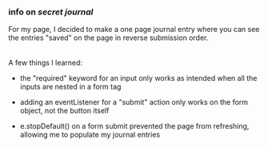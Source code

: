### info on *secret journal* 
For my page, I decided to make a one page journal entry where you can see the entries "saved" on the page in reverse submission order.

######
A few things I learned: 
- the "required" keyword for an input only works as intended when all the inputs are nested in a form tag

- adding an eventListener for a "submit" action only works on the form object, not the button itself

- e.stopDefault() on a form submit prevented the page from refreshing, allowing me to populate my journal entries